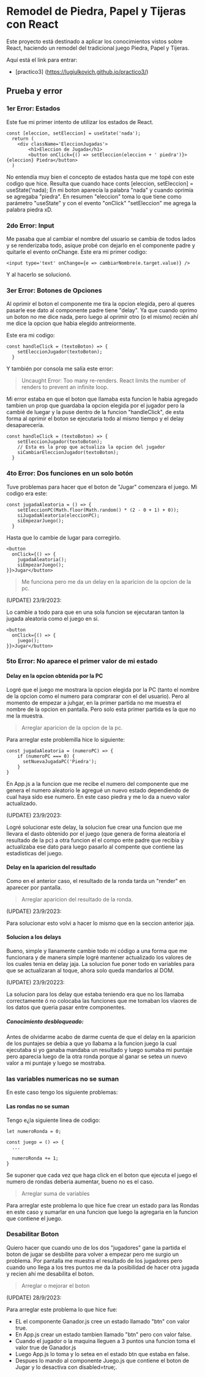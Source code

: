 # Remodel de Piedra, Papel y Tijeras con React

Este proyecto está destinado a aplicar los conocimientos vistos sobre React, haciendo un remodel del tradicional juego Piedra, Papel y Tijeras.

Aquí está el link para entrar:
* [practico3] (https://lugiulkovich.github.io/practico3/)

## Prueba y error

### 1er Error: Estados

Este fue mi primer intento de utilizar los estados de React.
~~~
const [eleccion, setEleccion] = useState('nada');
  return (
    <div className='EleccionJugadas'>
        <h1>Eleccion de Jugada</h1>
        <button onClick={() => setEleccion(eleccion + ' piedra')}>{eleccion} Piedra</button>
  )
~~~
No entendía muy bien el concepto de estados hasta que me topé con este codigo que hice.
Resulta que cuando hace conts [eleccion, setEleccion] = useState('nada);
En mi boton aparecía la palabra "nada" y cuando oprimía se agregaba "piedra". 
En resumen "eleccion" toma lo que tiene como parámetro "useState" y con el evento "onClick" "setEleccion" me agrega la palabra piedra xD.

### 2do Error: Input
Me pasaba que al cambiar el nombre del usuario se cambia de todos lados y se renderizaba todo, asique probé con dejarlo en el componente padre y quitarle el evento onChange.
Este era mi primer codigo:
~~~
<input type='text' onChange={e => cambiarNombre(e.target.value)} />
~~~
Y al hacerlo se solucionó.

### 3er Error: Botones de Opciones

Al oprimir el boton el componente me tira la opcion elegida, pero al queres pasarle ese dato al componente padre tiene "delay". Ya que cuando oprimo un boton no me dice nada, pero luego al oprimir otro (o el mismo) recién ahí me dice la opcion que habia elegido antreiormente.

Este era mi codigo:

~~~
const handleClick = (textoBoton) => {
    setEleccionJugador(textoBoton);
  }
~~~

Y también por consola me salía este error:

>Uncaught Error: Too many re-renders. React limits the number of renders to prevent an infinite loop.

Mi error estaba en que el boton que llamaba esta funcion le habia agregado tambien un prop que guardaba la opcion elegida por el jugador pero la cambié de luegar y la puse dentro de la funcion "handleClick", de esta forma al oprimir el boton se ejecutaria todo al mismo tiempo y el delay desaparecería.

~~~
const handleClick = (textoBoton) => {
    setEleccionJugador(textoBoton);
    // Esta es la prop que actualiza la opcion del jugador
    siCambiarEleccionJugador(textoBoton);
  }
~~~

### 4to Error: Dos funciones en un solo botón
Tuve problemas para hacer que el boton de "Jugar" comenzara el juego. Mi codigo era este:

~~~
const jugadaAleatoria = () => {
    setEleccionPC(Math.floor(Math.random() * (2 - 0 + 1) + 0));
    siJugadaAleatoria(eleccionPC);
    siEmpezarJuego();
  }
~~~

Hasta que lo cambie de lugar para corregirlo.

~~~
<button
  onClick={() => {
    jugadaAleatoria();
    siEmpezarJuego();
}}>Jugar</button>
~~~

>Me funciona pero me da un delay en la aparicion de la opcion de la pc.

(UPDATE) 23/9/2023:

Lo cambie a todo para que en una sola funcion se ejecutaran tanton la jugada aleatoria como el juego en si.
~~~
<button
  onClick={() => {
    juego();
}}>Jugar</button>
~~~

### 5to Error: No aparece el primer valor de mi estado

#### Delay en la opcion obtenida por la PC

Logré que el juego me mostrara la opcion elegida por la PC (tanto el nombre de la opcion como el numero para comprarar con el del usuario). Pero al momento de empezar a juhgar, en la primer partida no me muestra el nombre de la opcion en pantalla. Pero solo esta primer partida es la que no me la muestra.

>Arreglar aparicion de la opcion de la pc.

Para arreglar este problemilla hice lo siguiente:

~~~
const jugadaAleatoria = (numeroPC) => {
    if (numeroPC === 0) {
      setNuevaJugadaPC('Piedra');
    }
}
~~~

En App.js a la funcion que me recibe el numero del componente que me genera el numero aleatorio le agregué un nuevo estado dependiendo de cual haya sido ese numero. En este caso piedra y me lo da a nuevo valor actualizado.

(UPDATE) 23/9/2023: 

Logré solucionar este delay, la solucion fue crear una funcion que me llevara el dasto obtenido por el juego (que genera de forma aleatoria el resultado de la pc) a otra funcion el el compo ente padre que recibia y actualizaba ese dato para luego pasarlo al compente que contiene las estadisticas del juego.

#### Delay en la aparicion del resultado

Como en el anterior caso, el resultado de la ronda tarda un "render" en aparecer por pantalla.

> Arreglar aparicion del resultado de la ronda.

(UPDATE) 23/9/2023: 

Para solucionar esto volvi a hacer lo mismo que en la seccion anterior jaja.

#### Solucion a los delays

Bueno, simple y llanamente cambie todo mi código a una forma que me funcionara y de manera simple logré mantener actualizado los valores de los cuales tenia en delay jaja.
La solucion fue poner todo en variables para que se actualizaran al toque, ahora solo queda mandarlos al DOM.

(UPDATE) 23/9/20223:

La solucion para los delay que estaba teniendo era que no los llamaba correctamente ó no colocaba las funciones que me tomaban los vlaores de los datos que queria pasar entre componentes.

##### Conocimiento desbloqueado:

Antes de olvidarme acabo de darme cuenta de que el delay en la aparicion de los puntajes se debia a que yo llabama a la funcion juego la cual ejecutaba si yo ganaba mandaba un resultado y luego sumaba mi puntaje pero aparecia luego de la otra ronda porque al ganar se setea un nuevo valor a mi puntaje y luego se mostraba.

### las variables numericas no se suman
En este caso tengo los siguiente problemas:

#### Las rondas no se suman
Tengo e¿la siguiente linea de codigo:

~~~
let numeroRonda = 0;

const juego = () => {
  ...

  numeroRonda += 1;
}
~~~

Se suponer que cada vez que haga click en el boton que ejecuta el juego el numero de rondas deberia aumentar, bueno no es el caso.

>Arreglar suma de variables

Para arreglar este problema lo que hice fue crear un estado para las Rondas en este caso y sumarlar en una funcion que luego la agregaria en la funcion que contiene el juego.

### Desabilitar Boton 

Quiero hacer que cuando uno de los dos "jugadores" gane la partida el boton de jugar se desbilite para volver a empezar pero me surgio un problema. Por pantalla me muestra el resultado de los jugadores pero cuando uno llega a los tres puntos me da la posibilidad de hacer otra jugada y recien ahí me desabilita el boton.

>Arreglar o mejorar el boton

(UPDATE) 28/9/2023:

Para arreglar este problema lo que hice fue:

* EL el componente Ganador.js cree un estado llamado "btn" con valor true.
* En App.js crear un estado tambien llamado "btn" pero con valor false.
* Cuando el jugador o la maquina lleguen a 3 puntos una funcion toma el valor true de Ganador.js
* Luego App.js lo toma y lo setea en el estado btn que estaba en false.
* Despues lo mando al componente Juego.js que contiene el boton de Jugar y lo desactiva con disabled=true;.